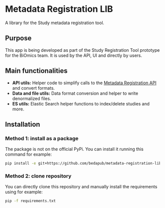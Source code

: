 # Metadata Registration LIB
A library for the Study metadata registration tool.

## Purpose
This app is being developed as part of the Study Registration Tool prototype for the BiOmics team. It is used by the API, UI and directly by users.

## Main functionalities
- **API utils:** Helper code to simplify calls to the [Metadata Registration API](https://github.com/bedapub/metadata-registration-api) and convert formats.
- **Data and file utils:** Data format conversion and helper to write denormalized files.
- **ES utils:** Elastic Search helper functions to index/delete studies and more.

## Installation

### Method 1: install as a package
The package is not on the official PyPi. You can install it running this command for example:
```bash
pip install -e git+https://github.com/bedapub/metadata-registration-lib.git@master#egg=metadata_registration_lib
```

### Method 2: clone repository
You can directly clone this repository and manually install the requirements using for example:
```bash
pip -f requirements.txt
```
